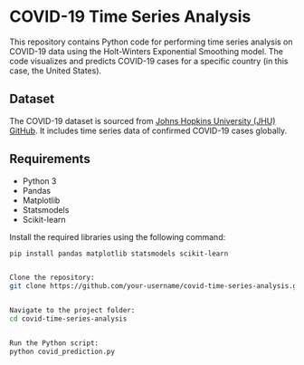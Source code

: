 # COVID-19 Time Series Analysis

This repository contains Python code for performing time series analysis on COVID-19 data using the Holt-Winters Exponential Smoothing model. The code visualizes and predicts COVID-19 cases for a specific country (in this case, the United States).

## Dataset

The COVID-19 dataset is sourced from [Johns Hopkins University (JHU) GitHub](https://github.com/CSSEGISandData/COVID-19). It includes time series data of confirmed COVID-19 cases globally.

## Requirements

- Python 3
- Pandas
- Matplotlib
- Statsmodels
- Scikit-learn

Install the required libraries using the following command:

```bash
pip install pandas matplotlib statsmodels scikit-learn


Clone the repository:
git clone https://github.com/your-username/covid-time-series-analysis.git


Navigate to the project folder:
cd covid-time-series-analysis


Run the Python script:
python covid_prediction.py
